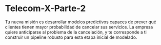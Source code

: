 # Telecom-X-Parte-2
Tu nueva misión es desarrollar modelos predictivos capaces de prever qué clientes tienen mayor probabilidad de cancelar sus servicios.  La empresa quiere anticiparse al problema de la cancelación, y te corresponde a ti construir un pipeline robusto para esta etapa inicial de modelado.

